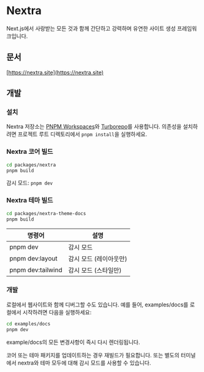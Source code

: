 # Nextra

Next.js에서 사랑받는 모든 것과 함께 간단하고 강력하며 유연한 사이트 생성 프레임워크입니다.

## 문서

[https://nextra.site](https://nextra.site)

## 개발

### 설치

Nextra 저장소는 [PNPM Workspaces](https://pnpm.io/workspaces)와 [Turborepo](https://github.com/vercel/turborepo)를 사용합니다. 의존성을 설치하려면 프로젝트 루트 디렉토리에서 `pnpm install`을 실행하세요.

### Nextra 코어 빌드

```bash
cd packages/nextra
pnpm build
```

감시 모드: `pnpm dev`

### Nextra 테마 빌드

```bash
cd packages/nextra-theme-docs
pnpm build
```

| 명령어            | 설명                   |
| ----------------- | ---------------------- |
| pnpm dev          | 감시 모드              |
| pnpm dev:layout   | 감시 모드 (레이아웃만) |
| pnpm dev:tailwind | 감시 모드 (스타일만)   |

### 개발

로컬에서 웹사이트와 함께 디버그할 수도 있습니다. 예를 들어, examples/docs를 로컬에서 시작하려면 다음을 실행하세요:

```bash
cd examples/docs
pnpm dev
```

example/docs의 모든 변경사항이 즉시 다시 렌더링됩니다.

코어 또는 테마 패키지를 업데이트하는 경우 재빌드가 필요합니다. 또는 별도의 터미널에서 nextra와 테마 모두에 대해 감시 모드를 사용할 수 있습니다.
